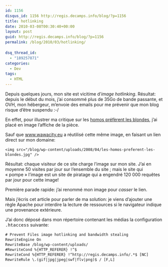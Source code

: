 ```yaml
---
id: 1156
disqus_id: 1156 http://regis.decamps.info/blog/?p=1156
title: hotlinking
date: 2010-03-08T00:30:40+00:00
layout: post
guid: http://regis.decamps.info/blog/?p=1156
permalink: /blog/2010/03/hotlinking/

dsq_thread_id:
  - "189257871"
categories:
  - Dev
tags:
  - HTML
---
```

Depuis quelques jours, mon site est vicitime d’_image hotlinking_. Résultat: depuis le début du mois, j’ai consommé plus de 35Go de bande passante, et OVH, mon hébergeur, m’envoie des emails pour me prévenir que mon blog risque d’être suspendu :-/

En effet, pour illustrer ma critique sur les [homos préfèrent les blondes](http://regis.decamps.info/blog/2008/04/les-homos-preferent-les-blondes/), j’ai placé en image l’affiche de la pièce.

Sauf que <a href="http://www.wawacity.eu/96624-Les-homos-preferent-les-blondes-Megaupload.html" rel="nofollow" >www.wawacity.eu</a> a réutilisé cette même image, en faisant un lien direct sur mon domaine:

    
    <img src="/blog/wp-content/uploads/2008/04/les-homos-preferent-les-blondes.jpg" />
    

Résultat: chaque visiteur de ce site charge l’image sur mon site. J’ai en moyenne 50 visites par jour sur l’ensemble du site ; mais le site qui « pompe » l’image est un site de piratage qui a engendré 120 000 requêtes par jour pour cette image!

Première parade rapide: j’ai renommé mon image pour _casser_ le lien.

Mais j’écris cet article pour parler de ma solution: je viens d’ajouter une règle Apache pour interdire la lecture de ressources si le navigateur indique une provenance extérieure.

J’ai donc déposé dans mon répertoire contenant les médias la configuration <tt>.htaccess</tt> suivante:

    
    # Prevent Files image hotlinking and bandwidth stealing
    RewriteEngine On
    RewriteBase /blog/wp-content/uploads/
    #RewriteCond %{HTTP_REFERER} !^$
    RewriteCond %{HTTP_REFERER} !^http://regis.decamps.info/.*$ [NC]
    RewriteRule \.(gif|jpg|jpeg|swf|flv|png)$ / [F,L]
